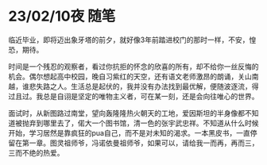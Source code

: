 # 23/02/10夜 随笔

临近毕业，即将迈出象牙塔的前夕，就好像3年前踏进校门的那时一样，不安，惶恐，期待。

时间是一个残忍的观察者，看过你抗拒的怀念的欣喜的所有，却不给你一丝反悔的机会。偶尔想起高中校园，晚自习紫红的天空，还有语文老师激昂的朗诵，关山南越，谁悲失路之人。生活总是起伏的，我并没有办法找到最优解，便随波逐流，得过且过。我总是自诩是坚定的唯物主义者，可在某一刻，还是会向往唯心的世界。

面试时，从新图路过南堂，望向轰隆隆热火朝天的工地，爱因斯坦的半身像都不知道被抛弃到哪里去了，偌大一个图书馆，清一色的张宇武忠祥。不知道从什么时候开始，学习居然是靠疯狂的pua自己，而不是对未知的渴求。一本黑皮书，一直停留在第一章。图灵祖师爷，冯诺依曼祖师爷，如果可以，请给我一而再，再而三，三而不绝的热爱。

